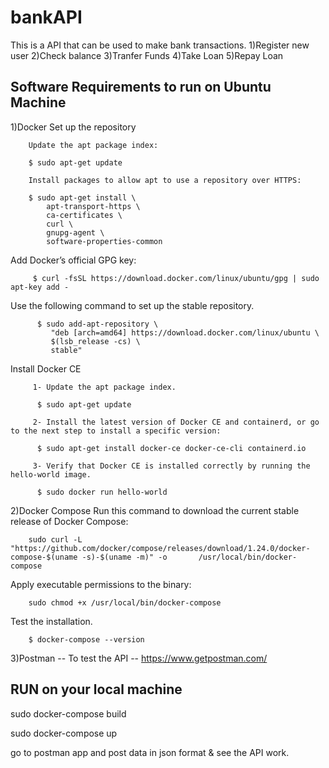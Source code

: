# bankAPI
This is a API that can be used to make bank transactions.
1)Register new user
2)Check balance
3)Tranfer Funds
4)Take Loan
5)Repay Loan


Software Requirements to run on Ubuntu Machine
---------------------------------------------
1)Docker
    Set up the repository

        Update the apt package index:

        $ sudo apt-get update

        Install packages to allow apt to use a repository over HTTPS:

        $ sudo apt-get install \
            apt-transport-https \
            ca-certificates \
            curl \
            gnupg-agent \
            software-properties-common
        
   Add Docker’s official GPG key:

         $ curl -fsSL https://download.docker.com/linux/ubuntu/gpg | sudo apt-key add -
   
   Use the following command to set up the stable repository.
        
          $ sudo add-apt-repository \
             "deb [arch=amd64] https://download.docker.com/linux/ubuntu \
             $(lsb_release -cs) \
             stable"
             
  Install Docker CE
          
         1- Update the apt package index.

          $ sudo apt-get update

         2- Install the latest version of Docker CE and containerd, or go to the next step to install a specific version:

          $ sudo apt-get install docker-ce docker-ce-cli containerd.io
         
         3- Verify that Docker CE is installed correctly by running the hello-world image.

          $ sudo docker run hello-world

2)Docker Compose 
    Run this command to download the current stable release of Docker Compose:

        sudo curl -L "https://github.com/docker/compose/releases/download/1.24.0/docker-compose-$(uname -s)-$(uname -m)" -o       /usr/local/bin/docker-compose
    

   Apply executable permissions to the binary:

        sudo chmod +x /usr/local/bin/docker-compose



   Test the installation.

        $ docker-compose --version
        
3)Postman -- To test the API -- https://www.getpostman.com/


RUN on your local machine
--------------------------
sudo docker-compose build

sudo docker-compose up

go to postman app and post data in json format & see the API work.
